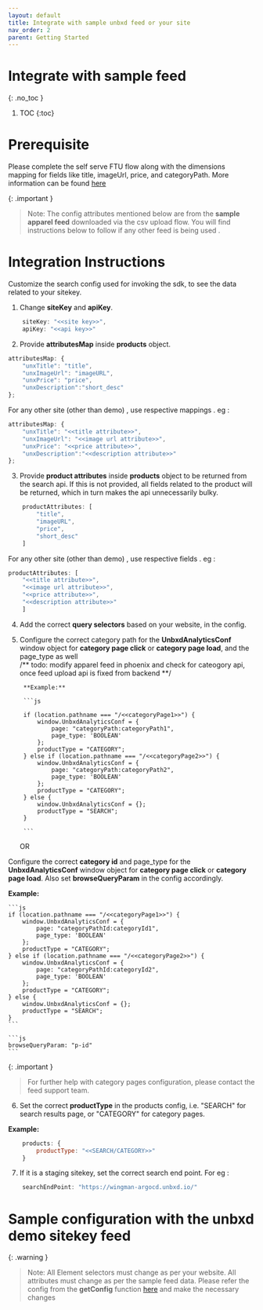 ```yaml
---
layout: default
title: Integrate with sample unbxd feed or your site
nav_order: 2
parent: Getting Started
---
```


# Integrate with sample feed
{: .no_toc }

1. TOC
{:toc}

# Prerequisite
Please complete the self serve FTU flow along with the dimensions mapping for fields like title, imageUrl, price, and categoryPath. 
More information can be found [here](./../prerequisites)

{: .important }
> Note: The config attributes mentioned below are from the **sample apparel feed** downloaded via the csv upload flow. You will find instructions below to follow if any other feed is being used .

# Integration Instructions
Customize the search config used for invoking the sdk, to see the data related to your sitekey.

1. Change **siteKey** and **apiKey**.

```js
    siteKey: "<<site key>>",
    apiKey: "<<api key>>"
```

2. Provide **attributesMap** inside **products** object.

```js
attributesMap: {
    "unxTitle": "title",
    "unxImageUrl": "imageURL",
    "unxPrice": "price",
    "unxDescription":"short_desc"
};
```

For any other site (other than demo) , use respective mappings . eg :

```js
attributesMap: {
    "unxTitle": "<<title attribute>>",
    "unxImageUrl": "<<image url attribute>>",
    "unxPrice": "<<price attribute>>",
    "unxDescription":"<<description attribute>>"
};

```


3. Provide **product attributes** inside **products** object to be returned from the search api. If this is not provided, all fields related to the product will be returned, which in turn makes the api unnecessarily bulky.

```js
    productAttributes: [
        "title",
        "imageURL",
        "price",
        "short_desc"
    ]
```
        
For any other site (other than demo) , use respective fields . eg :

```js
productAttributes: [
    "<<title attribute>>",
    "<<image url attribute>>",
    "<<price attribute>>",
    "<<description attribute>>"
    ]
```

4. Add the correct **query selectors** based on your website, in the config.

5. Configure the correct category path for the **UnbxdAnalyticsConf** window object for **category page click** or **category page load**, and the page_type as well <br/>
    /** todo: modify apparel feed in phoenix and check for cateogory api, once feed upload api is fixed from backend **/

        **Example:**

        ```js
        
        if (location.pathname === "/<<categoryPage1>>") {
            window.UnbxdAnalyticsConf = {
                page: "categoryPath:categoryPath1",
                page_type: 'BOOLEAN'
            };
            productType = "CATEGORY";
        } else if (location.pathname === "/<<categoryPage2>>") {
            window.UnbxdAnalyticsConf = {
                page: "categoryPath:categoryPath2",
                page_type: 'BOOLEAN'
            };
            productType = "CATEGORY";
        } else {
            window.UnbxdAnalyticsConf = {};
            productType = "SEARCH";
        }
        
        ```
        
     OR

Configure the correct **category id** and page_type for the **UnbxdAnalyticsConf** window object for **category page click** or **category page load**.
Also set **browseQueryParam** in the config accordingly.
            
**Example:**

    ```js
    if (location.pathname === "/<<categoryPage1>>") {
        window.UnbxdAnalyticsConf = {
            page: "categoryPathId:categoryId1",
            page_type: 'BOOLEAN'
        };
        productType = "CATEGORY";
    } else if (location.pathname === "/<<categoryPage2>>") {
        window.UnbxdAnalyticsConf = {
            page: "categoryPathId:categoryId2",
            page_type: 'BOOLEAN'
        };
        productType = "CATEGORY";
    } else {
        window.UnbxdAnalyticsConf = {};
        productType = "SEARCH";
    }
    ```

    ```js
    browseQueryParam: "p-id"
    ```

{: .important }
> For further help with category pages configuration, please contact the feed support team. 

6. Set the correct **productType** in the products config, i.e. "SEARCH" for search  results page, or "CATEGORY" for category pages.

**Example:**

```js
    products: {
        productType: "<<SEARCH/CATEGORY>>"
    }
```

7. If it is a staging sitekey, set the correct search end point. For eg :

```js
    searchEndPoint: "https://wingman-argocd.unbxd.io/"
```

# Sample configuration with the unbxd demo sitekey feed

{: .warning }
> Note: All Element selectors must change as per your website. All attributes must change as per the sample feed data. Please refer the config from the **getConfig** function [here](https://codesandbox.io/s/ezmi0v?file=/src/js/config.js) and make the necessary changes

<!-- ```js
window.unbxdSearch = new UnbxdSearch({
siteKey: "<<sitekey>>",
apiKey: "<<apikey>>",
updateUrls: true,
searchBoxEl: document.getElementById("unbxdInput"),
searchTrigger: "click",
searchButtonEl: document.getElementById("searchBtn"),
unbxdAnalytics: true,
pagination: {
    type: "FIXED_PAGINATION",
    el: document.querySelector("#clickScrollContainer"),
    onPaginate: function (data) {
    console.log(data, "data");
    },
},
allowExternalUrlParams: true,
hashMode: true,
products: {
    el: document.getElementById("searchResultsWrapper"),
    productType: "SEARCH",
    onProductClick: function (product, e) {
    history.pushState(null, null, `${product.variants[0].productUrl}`);
    },
    productAttributes: ["title","imageURL","price","short_desc"],
    attributesMap: {
        "unxTitle": "title",
        "unxImageUrl": "imageURL",
        "unxPrice": "price",
        "unxDescription":"short_desc"
    }
},
spellCheck: {
    enabled: true,
    el: document.getElementById("didYouMeanWrapper")
},
noResults: {
    el: document.getElementById("noResultWrapper")
},
selectedFacets: {
    el: document.getElementById("selectedFacetWrapper")
},
facet: {
    facetsEl: document.getElementById("facetsWrapper"),
    applyMultipleFilters: false,
    defaultOpen: "FIRST",
    onFacetLoad: function (facets) {
    const self = this;
    const { facet } = this.options;
    const { rangeWidgetConfig } = facet;
    facets.forEach((facetItem) => {
        const { facetType, facetName, gap } = facetItem;
        const { prefix } = rangeWidgetConfig;

        if (facetType === "range") {
        const rangeId = `${facetName}_slider`;
        const sliderElem = document.getElementById(rangeId);
        let { end, gap, max, min, start } = facetItem;
        const selectedValues = sliderElem.dataset;
        if (selectedValues) {
            (start = Number(selectedValues.x)),
            (end = Number(selectedValues.y));
        }
        this[rangeId] = noUiSlider.create(sliderElem, {
            start: [start, end],
            tooltips: [
            {
                to: function (value) {
                return `${prefix} ${Math.round(value)}`;
                }
            },
            {
                to: function (value) {
                return `${prefix} ${Math.round(value)}`;
                }
            }
            ],
            connect: true,
            range: {
            min: 0,
            max: max
            },
            format: {
            to: function (value) {
                return Math.round(value);
            },
            from: function (value) {
                return Math.round(value);
            }
            },
            padding: 0,
            margin: 0
        });
        this[rangeId].on("set", function (data) {
            const newData = {
            start: data[0],
            end: data[1],
            facetName,
            gap
            };
            self.setRangeSlider(newData);
        });
        }
    });
    },
    isCollapsible: true,
    isSearchable: true,
    enableViewMore: false,
    rangeTemplate: function (range, selectedRange, facet) {
    const { facetName, start, end } = range;
    let min = start;
    let max = end;
    if (selectedRange.length > 0) {
        const sel = selectedRange[0].replace(/[^\w\s]/gi, "").split(" TO ");
        min = sel[0];
        max = sel[1];
    }
    const rangId = `${facetName}_slider`;
    return [
        `<div id="${facetName}"  data-id="${facetName}" class=" UNX-range-slider-wrap">`,
        `<div class="UNX-value-container UNX-range-value-block" ></div>`,
        `<div id="${rangId}" data-x="${min}" data-y="${max}" class="UNX-range-slider-wrapper"></div>`,
        `</div>`,
        `<div>`,
        `</div>`
    ].join("");
    }
},
breadcrumb: {
    el: document.getElementById("breadcrumpContainer")
},
pagesize: {
    el: document.getElementById("changeNoOfProducts")
},

sort: {
    el: document.getElementById("sortWrapper"),
    options: [
    {
        value: "price desc",
        text: "Price High to Low"
    },
    {
        value: "price asc",
        text: " Price Low to High"
    }
    ]
},
loader: {
    el: document.getElementById("loaderEl")
},
productView: {
    el: document.getElementById("productViewTypeContainer"),
    defaultViewType: "GRID"
},
banner: {
    el: document.getElementById("bannerContainer"),
    count: 1
},
swatches: {
    enabled: true,
    attributesMap: {
    swatchList: "color",
    swatchImgs: "unbxd_color_mapping",
    swatchColors: "color"
    }
},
onEvent: function (instance, type, data) {
    console.log(type, data, "type,data");
}
});
``` -->





